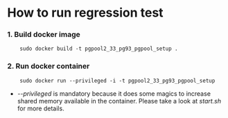 How to run regression test
==================

### 1. Build docker image

```
	sudo docker build -t pgpool2_33_pg93_pgpool_setup .
```

### 2. Run docker container

```
	sudo docker run --privileged -i -t pgpool2_33_pg93_pgpool_setup
```
* *--privileged* is mandatory because it does some magics to increase shared memory available in the container. Please take a look at *start.sh* for more details.

